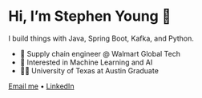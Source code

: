 # Hi, I’m Stephen Young 👋
I build things with Java, Spring Boot, Kafka, and Python.

- 🛒 Supply chain engineer @ Walmart Global Tech  
- 🤖 Interested in Machine Learning and AI  
- 🤘🐂 University of Texas at Austin Graduate

[Email me](stephensouthworthyoung@gmail.com) • [LinkedIn](https://www.linkedin.com/in/stephen-southworth-young/)
